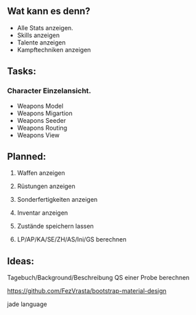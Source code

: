 ## Wat kann es denn?

* Alle Stats anzeigen.
* Skills anzeigen
* Talente anzeigen
* Kampftechniken anzeigen

## Tasks:
### Character Einzelansicht.

* Weapons Model
* Weapons Migartion
* Weapons Seeder
* Weapons Routing
* Weapons View



## Planned:

1. Waffen anzeigen 

1. Rüstungen anzeigen

1. Sonderfertigkeiten anzeigen

1. Inventar anzeigen

1. Zustände speichern lassen

1. LP/AP/KA/SE/ZH/AS/Ini/GS berechnen

## Ideas: 
Tagebuch/Background/Beschreibung
QS einer Probe berechnen


https://github.com/FezVrasta/bootstrap-material-design

jade language
